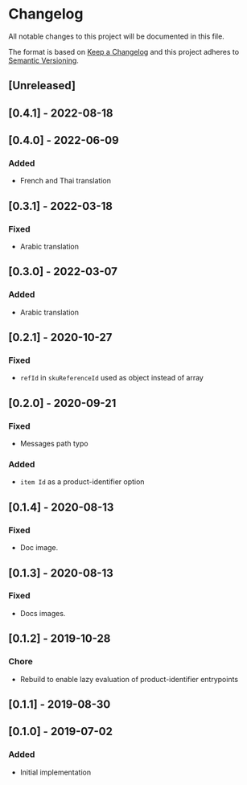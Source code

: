 # Changelog

All notable changes to this project will be documented in this file.

The format is based on [Keep a Changelog](http://keepachangelog.com/en/1.0.0/)
and this project adheres to [Semantic Versioning](http://semver.org/spec/v2.0.0.html).

## [Unreleased]

## [0.4.1] - 2022-08-18

## [0.4.0] - 2022-06-09

### Added
- French and Thai translation

## [0.3.1] - 2022-03-18

### Fixed
- Arabic translation

## [0.3.0] - 2022-03-07

### Added
- Arabic translation

## [0.2.1] - 2020-10-27

### Fixed
- `refId` in `skuReferenceId` used as object instead of array

## [0.2.0] - 2020-09-21
### Fixed
- Messages path typo

### Added
- `item Id` as a product-identifier option

## [0.1.4] - 2020-08-13
### Fixed
- Doc image.

## [0.1.3] - 2020-08-13
### Fixed
- Docs images.

## [0.1.2] - 2019-10-28
### Chore
- Rebuild to enable lazy evaluation of product-identifier entrypoints

## [0.1.1] - 2019-08-30

## [0.1.0] - 2019-07-02

### Added

- Initial implementation
